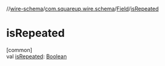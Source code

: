//[wire-schema](../../../index.md)/[com.squareup.wire.schema](../index.md)/[Field](index.md)/[isRepeated](is-repeated.md)

# isRepeated

[common]\
val [isRepeated](is-repeated.md): [Boolean](https://kotlinlang.org/api/latest/jvm/stdlib/kotlin/-boolean/index.html)
